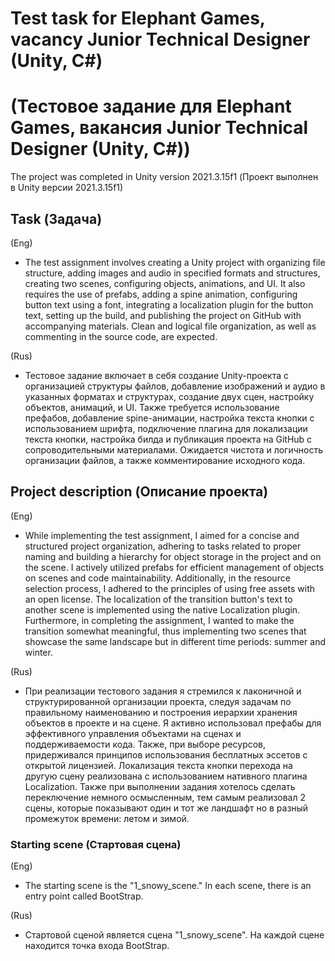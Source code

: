 # Test task for Elephant Games, vacancy Junior Technical Designer (Unity, C#)
# (Тестовое задание для Elephant Games, вакансия Junior Technical Designer (Unity, C#))

The project was completed in Unity version 2021.3.15f1 (Проект выполнен в Unity версии 2021.3.15f1)

## Task (Задача)

(Eng)
- The test assignment involves creating a Unity project with organizing file structure, adding images and audio in specified formats and structures, creating two scenes, configuring objects, animations, and UI. It also requires the use of prefabs, adding a spine animation, configuring button text using a font, integrating a localization plugin for the button text, setting up the build, and publishing the project on GitHub with accompanying materials. Clean and logical file organization, as well as commenting in the source code, are expected.

(Rus)
- Тестовое задание включает в себя создание Unity-проекта с организацией структуры файлов, добавление изображений и аудио в указанных форматах и структурах, создание двух сцен, настройку объектов, анимаций, и UI. Также требуется использование префабов, добавление spine-анимации, настройка текста кнопки с использованием шрифта, подключение плагина для локализации текста кнопки, настройка билда и публикация проекта на GitHub с сопроводительными материалами. Ожидается чистота и логичность организации файлов, а также комментирование исходного кода.

## Project description (Описание проекта)

(Eng)
- While implementing the test assignment, I aimed for a concise and structured project organization, adhering to tasks related to proper naming and building a hierarchy for object storage in the project and on the scene. I actively utilized prefabs for efficient management of objects on scenes and code maintainability. Additionally, in the resource selection process, I adhered to the principles of using free assets with an open license. The localization of the transition button's text to another scene is implemented using the native Localization plugin. Furthermore, in completing the assignment, I wanted to make the transition somewhat meaningful, thus implementing two scenes that showcase the same landscape but in different time periods: summer and winter.

(Rus)
- При реализации тестового задания я стремился к лаконичной и структурированной организации проекта, следуя задачам по правильному наименованию и построения иерархии хранения объектов в проекте и на сцене. Я активно использовал префабы для эффективного управления объектами на сценах и поддерживаемости кода. Также, при выборе ресурсов, придерживался принципов использования бесплатных эссетов с открытой лицензией. Локализация текста кнопки перехода на другую сцену реализована с использованием нативного плагина Localization. Также при выполнении задания хотелось сделать переключение немного осмысленным, тем самым реализовал 2 сцены, которые показывают один и тот же ландшафт но в разный промежуток времени: летом и зимой.

### Starting scene (Стартовая сцена)

(Eng)
- The starting scene is the "1_snowy_scene." In each scene, there is an entry point called BootStrap.

(Rus)
- Стартовой сценой является сцена "1_snowy_scene". На каждой сцене находится точка входа BootStrap.
